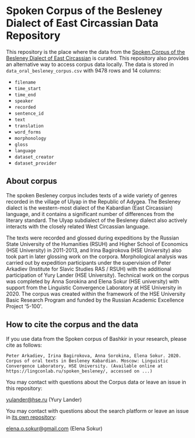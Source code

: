 # Spoken Corpus of the Besleney Dialect of East Circassian Data Repository

This repository is the place where the data from the [Spoken Corpus of the Besleney Dialect of East Circassian](http://lingconlab.ru/spoken_besleney/) is curated. This repository also provides an alternative way to access corpus data locally. The data is stored in `data_oral_besleney_corpus.csv` with 9478 rows and 14 columns:

* `filename`
* `time_start`
* `time_end`
* `speaker`
* `recorded`
* `sentence_id`
* `text`
* `translation`
* `word_forms`
* `morphonology`
* `gloss`
* `language`
* `dataset_creator`
* `dataset_provider`

## About corpus

The spoken Besleney corpus includes texts of a wide variety of genres recorded in the village of Ulyap in the Republic of Adygea. The Besleney dialect is the western-most dialect of the Kabardian (East Circassian) language, and it contains a significant number of differences from the literary standard. The Ulyap subdialect of the Besleney dialect also actively interacts with the closely related West Circassian language.

The texts were recorded and glossed during expeditions by the Russian State University of the Humanities (RSUH) and Higher School of Economics (HSE University) in 2011-2013, and Irina Bagirokova (HSE University) also took part in later glossing work on the corpora. Morphological analysis was carried out by expedition participants under the supervision of Peter Arkadiev (Institute for Slavic Studies RAS / RSUH) with the additional participation of Yury Lander (HSE University). Technical work on the corpus was completed by Anna Sorokina and Elena Sokur (HSE university) with support from the Linguistic Convergence Laboratory at HSE University in 2020. The corpus was created within the framework of the HSE University Basic Research Program and funded by the Russian Academic Excellence Project '5-100'.

## How to cite the corpus and the data

If you use data from the Spoken corpus of Bashkir in your research, please cite as follows:

```
Peter Arkadiev, Irina Bagirokova, Anna Sorokina, Elena Sokur. 2020. Corpus of oral texts in Besleney Kabardian. Moscow: Linguistic Convergence Laboratory, HSE University. (Available online at https://lingconlab.ru/spoken_besleney/, accessed on ...)
```

You may contact with questions about the Corpus data or leave an issue in this repository:

yulander@hse.ru (Yury Lander)

You may contact with questions about the search platform or leave an issue in [its own repository](https://github.com/LingConLab/Spoken_Besleney):

elena.o.sokur@gmail.com (Elena Sokur)
